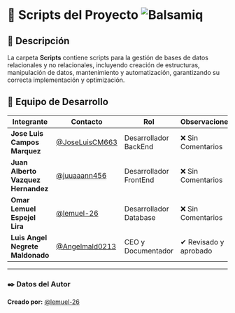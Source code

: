 # 🎨 Scripts del Proyecto  ![Balsamiq](https://img.shields.io/badge/Balsamiq-000000.svg?style=for-the-badge&logoColor=white) 

## 📌 Descripción  
La carpeta **Scripts** contiene scripts para la gestión de bases de datos relacionales y no relacionales, incluyendo creación de estructuras, manipulación de datos, mantenimiento y automatización, garantizando su correcta implementación y optimización.

## 👥 Equipo de Desarrollo
| Integrante | Contacto | Rol | Observaciones |
|------------|--------|---|---|
| **Jose Luis Campos Marquez** | [@JoseLuisCM663](https://github.com/JoseLuisCM663) | Desarrollador BackEnd | ❌ Sin Comentarios |
| **Juan Alberto Vazquez Hernandez** | [@juuaaann456](https://github.com/juuaaann456) | Desarrollador FrontEnd | ❌ Sin Comentarios |
| **Omar Lemuel Espejel Lira** | [@lemuel-26](https://github.com/lemuel-26) | Desarrollador Database | ❌ Sin Comentarios |
| **Luis Angel Negrete Maldonado** | [@Angelmald0213](https://github.com/Angelmald0213) | CEO y Documentador | ✔ Revisado y aprobado |

---

### ✒️ **Datos del Autor**  
**Creado por:** [@lemuel-26](https://github.com/lemuel-26)